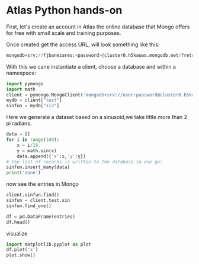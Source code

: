 # Atlas Python hands-on

First, let's create an account in Atlas the online database that Mongo offers for free with small scale and training purposes.

Once created get the access URL, will look something like this:
```python
mongodb+srv://fjbanezares:<password>@cluster0.h5kauwo.mongodb.net/?retryWrites=true&w=majority
```

With this we cane instantiate a client, choose a database and within a namespace:
```python
import pymongo
import math
client = pymongo.MongoClient('mongodb+srv://user:password@cluster0.h5kauwo.mongodb.net/?retryWrites=true&w=majority')
mydb = client["test"]
sinfun = mydb["sin"]
```

Here we generate a dataset based on a sinusoid,we take little more than 2 pi radians.
```python
data = []
for i in range(100):
    x = i/10.
    y = math.sin(x)
    data.append({'x':x,'y':y})
# the list of records is written to the database in one go:
sinfun.insert_many(data)
print('done')
```


now see the entries in Mongo
```python
client.sinfun.find()
sinfun = client.test.sin
sinfun.find_one()
```

```python
df = pd.DataFrame(entries)
df.head()
```

visualize
```python
import matplotlib.pyplot as plot
df.plot('x')
plot.show()
```
